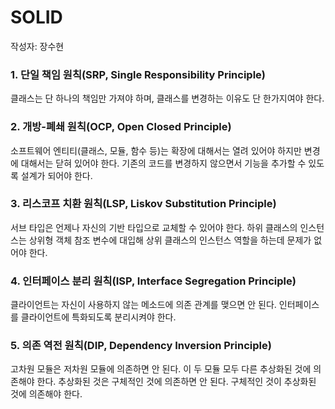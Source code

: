 # SOLID
작성자: 장수현

### 1. 단일 책임 원칙(SRP, Single Responsibility Principle)
클래스는 단 하나의 책임만 가져야 하며, 클래스를 변경하는 이유도 단 한가지여야 한다.

### 2. 개방-폐쇄 원칙(OCP, Open Closed Principle)
소프트웨어 엔티티(클래스, 모듈, 함수 등)는 확장에 대해서는 열려 있어야 하지만 변경에 대해서는 닫혀 있어야 한다. 기존의 코드를 변경하지 않으면서 기능을 추가할 수 있도록 설계가 되어야 한다.

### 3. 리스코프 치환 원칙(LSP, Liskov Substitution Principle)
서브 타입은 언제나 자신의 기반 타입으로 교체할 수 있어야 한다. 하위 클래스의 인스턴스는 상위형 객체 참조 변수에 대입해 상위 클래스의 인스턴스 역할을 하는데 문제가 없어야 한다.

### 4. 인터페이스 분리 원칙(ISP, Interface Segregation Principle)
클라이언트는 자신이 사용하지 않는 메소드에 의존 관계를 맺으면 안 된다. 인터페이스를 클라이언트에 특화되도록 분리시켜야 한다.

### 5. 의존 역전 원칙(DIP, Dependency Inversion Principle)
고차원 모듈은 저차원 모듈에 의존하면 안 된다. 이 두 모듈 모두 다른 추상화된 것에 의존해야 한다. 추상화된 것은 구체적인 것에 의존하면 안 된다. 구체적인 것이 추상화된 것에 의존해야 한다.